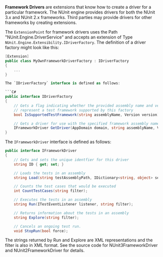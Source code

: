 **Framework Drivers** are extensions that know how to create a driver for a particular framework. The NUnit engine provides drivers for both the NUnit 3.x and NUnit 2.x frameworks. Third parties may provide drivers for other frameworks by creating extensions.

The `ExtensionPoint` for framework drivers uses the Path "NUnit.Engine.DriverService" and accepts an extension of Type `NUnit.Engine.Extensibility.IDriverFactory`. The definition of a driver factory might look like this:

```C#
[Extension]
public class MyOwnFrameworkDriverFactory : IDriverFactory
{
    ...
}

The `IDriverFactory` interface is defined as follows:

```C#
public interface IDriverFactory
{
    // Gets a flag indicating whether the provided assembly name and version
    // represent a test framework supported by this factory
    bool IsSupportedTestFramework(string assemblyName, Version version);

    // Gets a driver for use with the specified framework assembly name and version
    IFrameworkDriver GetDriver(AppDomain domain, string assemblyName, Version version);
}
```

The `IFrameworkDriver` interface is defined as follows:
```C#
public interface IFrameworkDriver
{
    // Gets and sets the unique identfier for this driver
    string ID { get; set; }

    // Loads the tests in an assembly
    string Load(string testAssemblyPath, IDictionary<string, object> settings);

    // Counts the test cases that would be executed
    int CountTestCases(string filter);

    // Executes the tests in an assembly
    string Run(ITestEventListener listener, string filter);

    // Returns information about the tests in an assembly
    string Explore(string filter);

    // Cancels an ongoing test run.
    void StopRun(bool force);
```

The strings returned by Run and Explore are XML representations and the filter is also in XML format. See the source code for NUnit3FrameworkDriver and NUnit2FrameworkDriver for details.